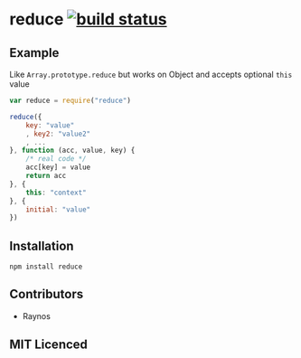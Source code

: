 # reduce [![build status][1]][2]

## Example

Like `Array.prototype.reduce` but works on Object and accepts optional
`this` value

``` js
var reduce = require("reduce")

reduce({
    key: "value"
    , key2: "value2"
    , ...
}, function (acc, value, key) {
    /* real code */
    acc[key] = value
    return acc
}, {
    this: "context"
}, {
    initial: "value"
})
```

## Installation

`npm install reduce`

## Contributors

 - Raynos

## MIT Licenced

  [1]: https://secure.travis-ci.org/Raynos/reduce.png
  [2]: http://travis-ci.org/Raynos/reduce
